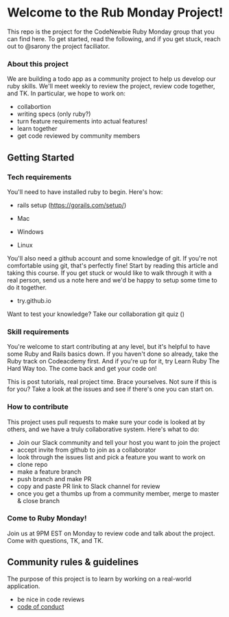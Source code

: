 # Welcome to the Rub Monday Project! 
This repo is the project for the CodeNewbie Ruby Monday group that you can find here. To get started, read the following, and if you get stuck, reach out to @sarony the project faciliator.

### About this project
We are building a todo app as a community project to help us develop our ruby skills. We'll meet weekly to review the project, review code together, and TK. In particular, we hope to work on:

- collabortion
- writing specs (only ruby?)
- turn feature requirements into actual features!
- learn together
- get code reviewed by community members

## Getting Started

### Tech requirements
You'll need to have installed ruby to begin. Here's how:

- rails setup (https://gorails.com/setup/)

- Mac
- Windows
- Linux

You'll also need a github account and some knowledge of git. If you're not comfortable using git, that's perfectly fine! Start by reading this article and taking this course. If you get stuck or would like to walk through it with a real person, send us a note here and we'd be happy to setup some time to do it together.

- try.github.io

Want to test your knowledge? Take our collaboration git quiz ()

### Skill requirements
You're welcome to start contributing at any level, but it's helpful to have some Ruby and Rails basics down. If you haven't done so already, take the Ruby track on Codeacdemy first. And if you're up for it, try Learn Ruby The Hard Way too. The come back and get your code on!

This is post tutorials, real project time. Brace yourselves. Not sure if this is for you? Take a look at the issues and see if there's one you can start on.

### How to contribute
This project uses pull requests to make sure your code is looked at by others, and we have a truly collaborative system. Here's what to do:

- Join our Slack community and tell your host you want to join the project
- accept invite from github to join as a collaborator
- look through the issues list and pick a feature you want to work on
- clone repo
- make a feature branch
- push branch and make PR
- copy and paste PR link to Slack channel for review
- once you get a thumbs up from a community member, merge to master & close branch

### Come to Ruby Monday!
Join us at 9PM EST on Monday to review code and talk about the project. Come with questions, TK, and TK.

## Community rules & guidelines
The purpose of this project is to learn by working on a real-world application.

- be nice in code reviews
- [code of conduct](http://www.codenewbie.org/blogs/our-code-of-conduct)
